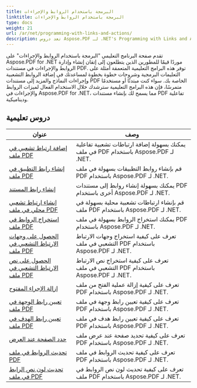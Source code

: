 ```yaml
---
title: البرمجة باستخدام الروابط والإجراءات
linktitle: البرمجة باستخدام الروابط والإجراءات
type: docs
weight: 21
url: /ar/net/programming-with-links-and-actions/
description: تعد دروس Aspose.PDF لـ .NET's Programming with Links and Actions موردًا شاملًا لإتقان إنشاء الروابط التفاعلية وإدارتها في مستندات PDF.
---
```

تقدم صفحة البرنامج التعليمي "البرمجة باستخدام الروابط والإجراءات" على Aspose.PDF for .NET موردًا قيمًا للمطورين الذين يتطلعون إلى إتقان إنشاء وإدارة الروابط والإجراءات في مستندات PDF. توفر هذه البرامج التعليمية المتعمقة أمثلة على التعليمات البرمجية وشروحات خطوة بخطوة لمساعدتك في إضافة الروابط التشعبية وإجراءات النماذج والمزيد إلى مستندات PDF الخاصة بك. سواء كنت مبتدئًا أو مستخدمًا متمرسًا، فإن هذه البرامج التعليمية سترشدك خلال الاستخدام الفعال لميزات الروابط والإجراءات في Aspose.PDF for .NET، مما يسمح لك بإنشاء مستندات PDF تفاعلية وديناميكية.

## دروس تعليمية
| عنوان | وصف |
| --- | --- | 
| [إضافة ارتباط تشعبي في ملف PDF](./add-hyperlink/) | يمكنك بسهولة إضافة ارتباطات تشعبية تفاعلية في ملف PDF باستخدام Aspose.PDF لـ .NET. |  
| [إنشاء رابط التطبيق في ملف PDF](./create-application-link/) | قم بإنشاء روابط التطبيقات بسهولة في ملف PDF باستخدام Aspose.PDF لـ .NET. |  
| [إنشاء رابط المستند](./create-document-link/) | يمكنك بسهولة إنشاء روابط إلى مستندات PDF أخرى باستخدام Aspose.PDF لـ .NET. |  
| [إنشاء ارتباط تشعبي محلي في ملف PDF](./create-local-hyperlink/) | قم بإنشاء ارتباطات تشعبية محلية بسهولة في ملف PDF باستخدام Aspose.PDF لـ .NET. |  
| [استخراج الروابط في ملف PDF](./extract-links/) | يمكنك استخراج الروابط بسهولة في ملف PDF باستخدام Aspose.PDF لـ .NET. |  
| [الحصول على وجهات الارتباط التشعبي في ملف PDF](./get-hyperlink-destinations/) | تعرف على كيفية استخراج وجهات الارتباط التشعبي في ملف PDF باستخدام Aspose.PDF لـ .NET. |  
| [الحصول على نص الارتباط التشعبي في ملف PDF](./get-hyperlink-text/) | تعرف على كيفية استخراج نص الارتباط التشعبي في ملف PDF باستخدام Aspose.PDF لـ .NET. |  
| [إزالة الإجراء المفتوح](./remove-open-action/) | تعرف على كيفية إزالة عملية الفتح من ملف PDF باستخدام Aspose.PDF لـ .NET. |  
| [تعيين رابط الوجهة في ملف PDF](./set-destination-link/) | تعرف على كيفية تعيين رابط وجهة في ملف PDF باستخدام Aspose.PDF لـ .NET. |  
| [تعيين رابط الهدف في ملف PDF](./set-target-link/) | تعرف على كيفية تعيين رابط هدف في ملف PDF باستخدام Aspose.PDF لـ .NET. |  
| [حدد الصفحة عند العرض](./specify-page-when-viewing/) | تعرف على كيفية تحديد صفحة عند عرض ملف PDF باستخدام Aspose.PDF لـ .NET. |  
| [تحديث الروابط في ملف PDF](./update-links/) | تعرف على كيفية تحديث الروابط في ملف PDF باستخدام Aspose.PDF لـ .NET. |  
| [تحديث لون نص الرابط في ملف PDF](./update-link-text-color/) | تعرف على كيفية تحديث لون نص الروابط في ملف PDF باستخدام Aspose.PDF لـ .NET. |  